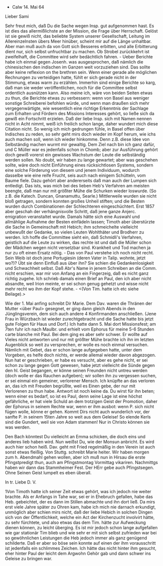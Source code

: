 + Calw 14. Mai 64

Lieber Sami

Sehr freut mich, daß Du die Sache wegen Insp. gut aufgenommen hast. Es ist dies das allermißlichste an der Mission, die Frage über Herrschaft. Gelöst ist sie gewiß nicht, das beliebte System unserer Gesellschaft, Leitung im Allereinzelnsten übers Meer hinüber, scheint mir auf die Länge unhaltbar. Aber man muß auch da von Gott sich Besseres erbitten, und alle Erbitterung dient nur, sich selbst unfruchtbar zu machen. Ob Strobel zurückkehrt ist zweifelhaft, die Committee wird sehr bedächtlich fahren. - Ueber Berichte habe ich einmal gegen Josenh. was ausgesprochen, daß nämlich die chinesischen den indischen im Ganzen weit vorzuziehen sind. Das sollte aber keine reflexion on the brethren sein. Wenn einer gerade alle möglichen Rechnungen zu verteidigen hatte, fühlt er sich gerade nicht in der Stimmung, etwas warm zu erzählen. Immerhin sind einige Berichte so karg, daß man sie weder veröffentlichen, noch für die Committee selbst ordentlich ausnützen kann. Also meine ich, wäre von beiden Seiten etwas zu thun, die Berichte etwas zu verbessern: wenn von Basel aus weniger sonstige Schreiberei befohlen würde, und wenn man draußen sich mehr vergegenwärtigte, wie wesentlich eine richtige Erkenntnis der Sachlage zum Erhalten und Fördern des Missions Interesses gehört, so ließe sich da gewiß ein Fortschritt erzielen. Daß der liebe Insp. sich mit Namen nennen nicht in Acht nimmt, weiß ich freilich schon lange, daher wundert mich diese Citation nicht. So wenig ich mich gedrungen fühle, in Basel offen über Indisches zu reden, so sehr geht mirs doch wieder im Kopf herum, wie ichs auch machen soll, wenn ich wieder hinkomme. Denn z.B. diese Idee von Selbständig machen wurmt mir gewaltig. Dem Ziel nach bin ich ganz dafür, und C Müller war es jedenfalls schon in Chomb; aber zur Ausführung gehört doch gewiß vorerst ein gewisses Wachstum der Leute die selbständig werden sollen. No doubt, wir haben zu lange gewartet; aber was geschehen sollte, wäre doch nicht Einführung eines rücksichtlosen Systems, sondern eine solche Förderung von diesem und jenem Individuum, wodurch dasselbe wie eine reife Frucht, seis auch nach einigem Schütteln, vom Baume fiele. Dazu gehört aber andererseits daß man auch der Lumpen sich entledigt. Das ists, was mich bei des lieben Heb's Verfahren am meisten beengte, daß man nur mit größter Mühe die Schurken wieder loswurde. (So z.B. die Katech. Duncan, Gnanamuttu, Searle.) Mittlerweile wurden sie nicht bloß getragen, sondern konnten großes Unheil stiften; und die Besten wurden durch Combinationen der Schlechteren eingeschüchtert. Erst 1857 aber geschah der verhängnisvolle Schritt, daß jene ganze Anjerc. emigration veranstaltet wurde. Damals hätte sich eine Auswahl und allmählige Aufnahme der Besten einfädeln lassen; Timoth aber überstürzte die Sache in Gemeinschaft mit Hebich; ihm schmeichelte vielleicht unbewußt der Gedanke, so vielen Leuten Wohlthäter und Brodherr zu werden. Ich hoffe die Committee sieht ein, daß Schmidli's Verfahren, geistlich auf die Leute zu wirken, das rechte ist und daß die Müller schon der Mädchen wegen nicht versetzbar sind. Krankheit und Tod machen ja nur zu oft einen Ersatz nötig. - Das von Paul <Ittir> verstehe ich noch nicht recht. Sein Weib ist doch jene Portugiesin (deren Vater in Talip. wohnte, jetzt wo?)? Übt sie denn Einfluß aus über ihn? Sie schien die Gedankenlosigkeit und Schwachheit selbst. Daß Abr's Name in jenem Schreiben an die Comm. nicht erschien, war mir von Anfang an ein Fingerzeig, daß es nicht ganz richtig zugehe. Ich schrieb damals einen Brief an Paul, den ich aber nicht absandte, weil Irion meinte, er sei schon genug gehetzt und wisse nicht mehr recht wo ihm der Kopf stehe. - <(Von Tim. hatte ich etc siehe Beilage).>

Wie der 1. Mai anfing schreibt Dir Marie. Dem Dav. waren die Thränen der Mutter <über Paul> gesegnet, er ging dann gleich Abends in den Jünglingsverein, dem sich auch andere 4 Konfirmanden anschließen. (Jene Frau in Würzbach ist wieder zurechtgebracht und die Sache hatte bis jetzt gute Folgen für Haus und Dorf.) Ich hatte dann 5. Mai dort Missionsfest; am 7ten fuhr ich nach Maulbr. und erhielt vom Ephorus für meine 5-6 Stunden carte blanche mit Paul. Bei dem ging es aber sehr schwer. Er wollte auf Vieles nicht antworten und nur mit größter Mühe brachte ich ihn im letzten Augenblick so weit zu versprechen, er wolle es noch einmal versuchen. Nämlich mit Gebet, das er schon lange aufgegeben hatte, unter dem Vorgeben, es helfe doch nichts, er werde allemal wieder davon abgezogen. Nun hat er geschrieben, er habe es versucht, aber es gehe nicht, er sei schon zu lange gegen Gott gewesen, habe jetzt vielleicht die Sünde gegen den hl. Geist begangen, er könne seinen Freunden nicht untreu werden (doch wolle er das Rauchen aufgeben); wir sollen ihn zu vergessen suchen, er sei einmal ein gemeiner, verlorener Mensch. Ich knüpfte an das verloren an, das ich mit Freuden begrüßte, weil es Einen gebe, der nur mit Verlorenen zu thun habe. Antwort ist noch keine da. Du wirst für ihn beten; wenn einer es bedarf, so ist es Paul, denn seine Lage ist eine höchst gefährliche, er hat viele Schuld an dem trotzigen Geist der Promotion, daher der Ephorus in seinem Rechte war, wenn er ihm ausbot: wenn P. sich nicht fügen wolle, könne er gehen. Kommt Dirs nicht auch wunderlich vor, der sanfte P. in seinem 15ten Jahre so weit aus dem Geleise! So elende Kerls sind die Gundert, weil sie von Adam stammen! Nur in Christo können sie was werden.

Den Bach könntest Du vielleicht an Emma schicken, die doch eins und anderes lieb haben wird. Nun weißst Du, wie der Monsun anbricht. Es wird auch hier schon heiß. Dav. geht mit Fried regelmäßig in den Verein ist auch sonst etwas fleißig. Von Stuttg. schreibt Marie heiter. Wir haben morgen zum h. Abendmahl gehen wollen, aber ich muß nun in Hirsau die erste Pfingstpredigt thun, auch am Pfingstmontag Vormittag vikariren. Nachmittgs haben wir dann das Stammheimer Fest. Der HErr gebe auch Pfingstsegen. Ohne Seinen Geist lumpelt es eben überall.

 In tr. Liebe D. V.



1Von Timoth hatte ich seiner Zeit etwas gehört, was ich jedoch nie weiter brachte. Als er Anfangs in Tahe war, sei er in Ehebruch gefallen, habe das Heb. gebeichtet, der es dann im Stillen abmachte und ihn dort ließ. Da mirs erst viele Jahre später zu Ohren kam, habe ich mich nie darnach erkundigt, unmöglich aber schien mirs nicht, daß der liebe Hebich in solchen Dingen sich von der Öffentlichkeit, welche ein Act der Kirchenzucht involvirt hätte, zu sehr fürchtete, und also etwas das dem Tim. hätte zur Aufweckung dienen können, zu leicht überging. Es ist mir jedoch schon lange aufgefallen wie gar stationär Tim blieb und wie sehr er mit sich selbst zufrieden war bei so gewöhnlichen Leistungen die Heb jedoch immer als ganz genügend schilderte. Daß er aber so böse sein konnte auf einen der ihm vorausschritt ist jedenfalls ein schlimmes Zeichen. Ich hätte das nicht hinter ihm gesucht, eher hinter Paul der leicht dem Argwohn Gehör gab und dann schwer ins Geleise zu bringen war.
